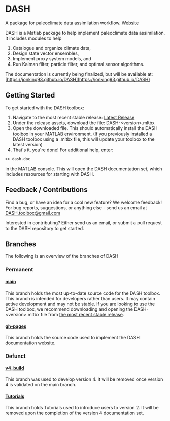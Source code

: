 # DASH
A package for paleoclimate data assimilation workflow.
[Website](https://jonking93.github.io/DASH)

DASH is a Matlab package to help implement paleoclimate data assimilation. It includes modules to help
1. Catalogue and organize climate data, 
2. Design state vector ensembles,
3. Implement proxy system models, and
4. Run Kalman filter, particle filter, and optimal sensor algorithms.

The documentation is currently being finalized, but will be available at: [https://jonking93.github.io/DASH](https://jonking93.github.io/DASH)


## Getting Started

To get started with the DASH toolbox:

1. Navigate to the most recent stable release: [Latest Release](https://github.com/JonKing93/DASH/releases/latest)
2. Under the release assets, download the file:    DASH-\<version\>.mltbx
3. Open the downloaded file. This should automatically install the DASH toolbox in your MATLAB environment. 
(If you previously installed a DASH toolbox using a .mltbx file, this will update your toolbox to the latest version)
4. That's it, you're done! For additional help, enter:
```
>> dash.doc
```
in the MATLAB console. This will open the DASH documentation set, which includes resources for starting with DASH.


## Feedback / Contributions

Find a bug, or have an idea for a cool new feature? We welcome feedback! 
For bug reports, suggestions, or anything else - send us an email at DASH.toolbox@gmail.com

Interested in contributing? Either send us an email, or submit a pull request to the DASH repository to get started.


## Branches
The following is an overview of the branches of DASH

### Permanent

#### [main](https://github.com/JonKing93/DASH/tree/main)
This branch holds the most up-to-date source code for the DASH toolbox. This branch is intended for developers rather than users. It may contain active development and may not be stable. If you are looking to use the DASH toolbox, we recommend downloading and opening the DASH-\<version\>.mltbx file from [the most recent stable release](https://github.com/JonKing93/DASH/releases/latest).

#### [gh-pages](https://github.com/JonKing93/DASH/tree/v4_build)
This branch holds the source code used to implement the DASH documentation website.


### Defunct

#### [v4_build](https://github.com/JonKing93/DASH/tree/v4_build)
This branch was used to develop version 4. It will be removed once version 4 is validated on the main branch.

#### [Tutorials](https://github.com/JonKing93/DASH/tree/Tutorials)
This branch holds Tutorials used to introduce users to version 2. It will be removed upon the completion of the version 4 documentation set.
